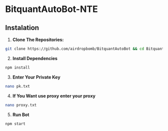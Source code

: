 # BitquantAutoBot-NTE
## Instalation

1. **Clone The Repositories:**
```bash
git clone https://github.com/airdropbomb/BitquantAutoBot && cd BitquantAutoBot
```

2. **Install Dependencies**
```bash
npm install
```

3. **Enter Your Private Key**
```bash
nano pk.txt
```

4. **If You Want use proxy enter your proxy**
```bash
nano proxy.txt
```

5. **Run Bot**
```bash
npm start
```
